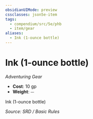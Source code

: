 ```yaml
---
obsidianUIMode: preview
cssclasses: json5e-item
tags:
  - compendium/src/5e/phb
  - item/gear
aliases:
  - Ink (1-ounce bottle)
---
```

# Ink (1-ounce bottle)
*Adventuring Gear*  

- **Cost**: 10 gp
- **Weight**: ⏤

Ink (1-ounce bottle)

*Source: SRD / Basic Rules*